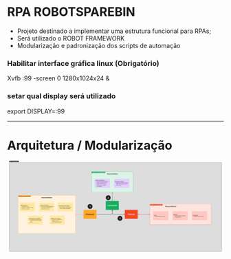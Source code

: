 # RPA ROBOTSPAREBIN

- Projeto destinado a implementar uma estrutura funcional para RPAs;
- Será utilizado o ROBOT FRAMEWORK
- Modularização e padronização dos scripts de automação

### Habilitar interface gráfica linux (Obrigatório)
Xvfb :99 -screen 0 1280x1024x24 & 

### setar qual display será utilizado
export DISPLAY=:99

---

# Arquitetura / Modularização

<img src="assets/architecture.png" alt="Logo da Minha Empresa">
